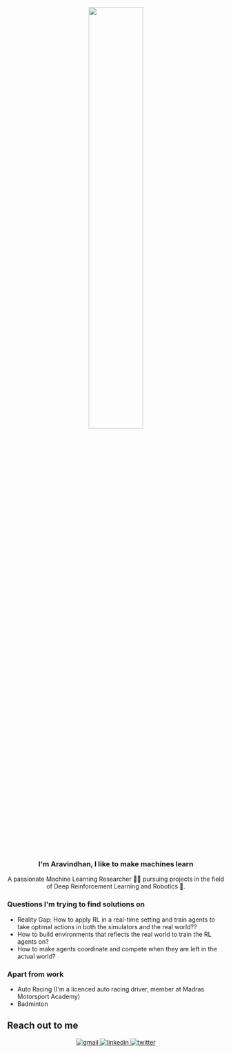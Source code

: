 <div align="center">
<img src="https://rishavanand.github.io/static/images/greetings.gif" align="center" style="width: 50%" />
</div>  
  

### <div align="center">I'm Aravindhan, I like to make machines learn </div>  
  
<div align="center">A passionate Machine Learning Researcher 👨‍💻 pursuing projects in the field of Deep Reinforcement Learning and Robotics 🤖. </div>  



### Questions I'm trying to find solutions on   
- Reality Gap: How to apply RL in a real-time setting and train agents to take optimal actions in both the simulators and the real world??
- How to build environments that reflects the real world to train the RL agents on?
- How to make agents coordinate and compete when they are left in the actual world?
 


### Apart from work
- Auto Racing (I'm a licenced auto racing driver, member at Madras Motorsport Academy)
- Badminton 


## Reach out to me  
<div align="center">
<a href="arvindhant01@gmail.com" target="_blank">
<img src=https://img.shields.io/badge/Gmail-D14836?style=for-the-badge&logo=gmail&logoColor=white alt=gmail style="margin-bottom: 5px;" />
</a>
<a href="https://www.linkedin.com/in/aravindhan-t-324b12190/" target="_blank">
<img src=https://img.shields.io/badge/linkedin-%231E77B5.svg?&style=for-the-badge&logo=linkedin&logoColor=white alt=linkedin style="margin-bottom: 5px;" />
</a>
<a href="https://twitter.com/aravind23686126" target="_blank">
<img src=https://img.shields.io/badge/twitter-%2300acee.svg?&style=for-the-badge&logo=twitter&logoColor=white alt=twitter style="margin-bottom: 5px;" />
</a>  
</div>  
  

<br/>  
